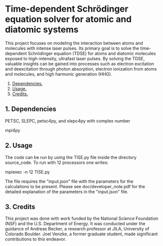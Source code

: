 # Time-dependent Schrödinger equation solver for atomic and diatomic systems
This project focuses on modeling the interaction between atoms and molecules with intense laser pulses. Its primary goal is to solve the time-dependent Schrödinger equation (TDSE) for atoms and diatomic molecules exposed to high-intensity, ultrafast laser pulses. By solving the TDSE, valuable insights can be gained into processes such as electron excitation and deexcitation through photon absorption, electron ionization from atoms and molecules, and high harmonic generation (HHG).






1. [ Dependencies. ](#desc)
2. [ Usage. ](#usage)
3. [ Credits. ](#development)


<a name="desc"></a>
## 1. Dependencies

PETSC, SLEPC, petsc4py, and slepc4py with complex number

mpi4py

<a name="usage"></a>
## 2. Usage

The code can be run by using the TISE.py file inside the directory source_code. To run with 12 processors one writes:

mpiexec -n 12 TISE.py

The file requires the "input.json" file with the parameters for the calculations to be present. Please see doc/developer_note.pdf for the detailed explanation of the parameters in the "input.json" file.


<a name="development"></a>
## 3. Credits
This project was done with work funded by the  National Science Foundation (NSF) and the U.S. Department of Energy. It was conducted under the guidance of Andreas Becker, a research professor at JILA, University of Colorado Boulder. Joel Venzke, a former graduate student, made significant contributions to this endeavor.
